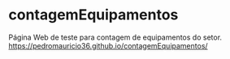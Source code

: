# contagemEquipamentos
Página Web de teste para contagem de equipamentos do setor.
https://pedromauricio36.github.io/contagemEquipamentos/
